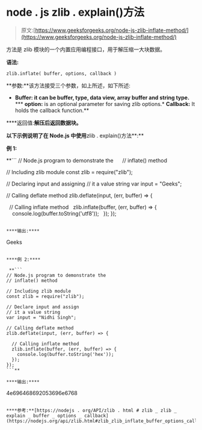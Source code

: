 # node . js zlib . explain()方法

> 原文:[https://www.geeksforgeeks.org/node-js-zlib-inflate-method/](https://www.geeksforgeeks.org/node-js-zlib-inflate-method/)

方法是 zlib 模块的一个内置应用编程接口，用于解压缩一大块数据。

**语法:**

```
zlib.inflate( buffer, options, callback )
```

**参数:**该方法接受三个参数，如上所述，如下所述:

*   **Buffer: it can be buffer, type, data view, array buffer and string type.**
***   **option:** is an optional parameter for saving zlib options.*   **Callback:** It holds the callback function.**

****返回值:**解压后返回数据块。**

**以下示例说明了在 Node.js 中使用**zlib . explain()方法**:**

****例 1:****

 **```
// Node.js program to demonstrate the     
// inflate() method

// Including zlib module
const zlib = require("zlib");

// Declaring input and assigning
// it a value string
var input = "Geeks";

// Calling deflate method
zlib.deflate(input, (err, buffer) => {

  // Calling inflate method
  zlib.inflate(buffer, (err, buffer) => {
    console.log(buffer.toString('utf8'));
  });
});
```** 

****输出:****

```
Geeks 
```

****例 2:****

 **```
// Node.js program to demonstrate the     
// inflate() method

// Including zlib module
const zlib = require("zlib");

// Declare input and assign
// it a value string
var input = "Nidhi Singh";

// Calling deflate method
zlib.deflate(input, (err, buffer) => {

  // Calling inflate method
  zlib.inflate(buffer, (err, buffer) => {
    console.log(buffer.toString('hex'));
  });
});
```** 

****输出:****

```
4e696468692053696e6768 
```

****参考:**[https://nodejs . org/API/zlib . html # zlib _ zlib _ explain _ buffer _ options _ callback](https://nodejs.org/api/zlib.html#zlib_zlib_inflate_buffer_options_callback)**